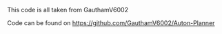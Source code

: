 This code is all taken from GauthamV6002

Code can be found on https://github.com/GauthamV6002/Auton-Planner
